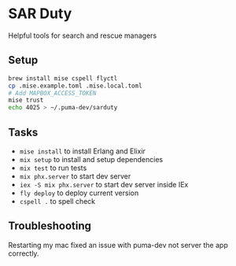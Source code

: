 # SAR Duty

Helpful tools for search and rescue managers

## Setup

```sh
brew install mise cspell flyctl
cp .mise.example.toml .mise.local.toml
# Add MAPBOX_ACCESS_TOKEN
mise trust
echo 4025 > ~/.puma-dev/sarduty
```

## Tasks

* `mise install` to install Erlang and Elixir
* `mix setup` to install and setup dependencies
* `mix test` to run tests
* `mix phx.server` to start dev server
* `iex -S mix phx.server` to start dev server inside IEx
* `fly deploy` to deploy current version
* `cspell .` to spell check

## Troubleshooting

Restarting my mac fixed an issue with puma-dev not server the app correctly.
